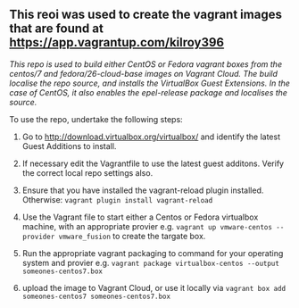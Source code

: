 ## This reoi was used to create the vagrant images that are found at https://app.vagrantup.com/kilroy396

*This repo is used to build either CentOS or Fedora vagrant boxes from the centos/7 and fedora/26-cloud-base images on Vagrant Cloud.  The build localise the repo source, and installs the VirtualBox Guest Extensions.  In the case of CentOS, it also enables the epel-release package and localises the source.*

To use the repo, undertake the following steps:
1. Go to http://download.virtualbox.org/virtualbox/ and identify the latest Guest Additions to install.

2. If necessary edit the Vagrantfile to use the latest guest additons.  Verify the correct local repo settings also.

3. Ensure that you have installed the vagrant-reload plugin installed.    Otherwise: `vagrant plugin install vagrant-reload`

4. Use the Vagrant file to start either a Centos or Fedora virtualbox machine, with an appropriate provier e.g. `vagrant up vmware-centos --provider vmware_fusion` to create the targate box.

6. Run the appropriate vagrant packaging to command for your operating system and provier e.g. `vagrant package virtualbox-centos --output someones-centos7.box`

7. upload the image to Vagrant Cloud, or use it locally via `vagrant box add someones-centos7 someones-centos7.box`
